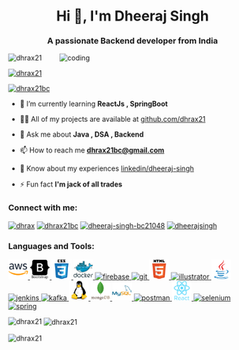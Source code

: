 <h1 align="center">Hi 👋, I'm Dheeraj Singh</h1>
<h3 align="center">A passionate Backend developer from India</h3>

<img align="right" alt="coding" width="400" src="https://media1.giphy.com/media/QDjpIL6oNCVZ4qzGs7/giphy.gif?cid=ecf05e47v39mnc3dt8quomfcqstqb8zkowb3g6ishl34h2bf&ep=v1_gifs_search&rid=giphy.gif&ct=gif">

<p align="left"> <img src="https://komarev.com/ghpvc/?username=dhrax21&label=Profile%20views&color=0e75b6&style=flat" alt="dhrax21" /> </p>

<p align="left"> <a href="https://github.com/ryo-ma/github-profile-trophy"><img src="https://github-profile-trophy.vercel.app/?username=dhrax21" alt="dhrax21" /></a> </p>

<p align="left"> <a href="https://twitter.com/dhrax21bc" target="blank"><img src="https://img.shields.io/twitter/follow/dhrax21bc?logo=twitter&style=for-the-badge" alt="dhrax21bc" /></a> </p>

- 🌱 I’m currently learning **ReactJs , SpringBoot**

- 👨‍💻 All of my projects are available at [github.com/dhrax21](github.com/dhrax21)

- 💬 Ask me about **Java , DSA , Backend**

- 📫 How to reach me **dhrax21bc@gmail.com**

- 📄 Know about my experiences [linkedin/dheeraj-singh](linkedin/dheeraj-singh)

- ⚡ Fun fact **I'm jack of all trades**

<h3 align="left">Connect with me:</h3>
<p align="left">
<a href="https://dev.to/dhrax" target="blank"><img align="center" src="https://raw.githubusercontent.com/rahuldkjain/github-profile-readme-generator/master/src/images/icons/Social/devto.svg" alt="dhrax" height="30" width="40" /></a>
<a href="https://twitter.com/dhrax21bc" target="blank"><img align="center" src="https://raw.githubusercontent.com/rahuldkjain/github-profile-readme-generator/master/src/images/icons/Social/twitter.svg" alt="dhrax21bc" height="30" width="40" /></a>
<a href="https://linkedin.com/in/dheeraj-singh-bc21048" target="blank"><img align="center" src="https://raw.githubusercontent.com/rahuldkjain/github-profile-readme-generator/master/src/images/icons/Social/linked-in-alt.svg" alt="dheeraj-singh-bc21048" height="30" width="40" /></a>
<a href="https://www.leetcode.com/dheerajsingh" target="blank"><img align="center" src="https://raw.githubusercontent.com/rahuldkjain/github-profile-readme-generator/master/src/images/icons/Social/leet-code.svg" alt="dheerajsingh" height="30" width="40" /></a>
</p>

<h3 align="left">Languages and Tools:</h3>
<p align="left"> <a href="https://aws.amazon.com" target="_blank" rel="noreferrer"> <img src="https://raw.githubusercontent.com/devicons/devicon/master/icons/amazonwebservices/amazonwebservices-original-wordmark.svg" alt="aws" width="40" height="40"/> </a> <a href="https://getbootstrap.com" target="_blank" rel="noreferrer"> <img src="https://raw.githubusercontent.com/devicons/devicon/master/icons/bootstrap/bootstrap-plain-wordmark.svg" alt="bootstrap" width="40" height="40"/> </a> <a href="https://www.w3schools.com/css/" target="_blank" rel="noreferrer"> <img src="https://raw.githubusercontent.com/devicons/devicon/master/icons/css3/css3-original-wordmark.svg" alt="css3" width="40" height="40"/> </a> <a href="https://www.docker.com/" target="_blank" rel="noreferrer"> <img src="https://raw.githubusercontent.com/devicons/devicon/master/icons/docker/docker-original-wordmark.svg" alt="docker" width="40" height="40"/> </a> <a href="https://firebase.google.com/" target="_blank" rel="noreferrer"> <img src="https://www.vectorlogo.zone/logos/firebase/firebase-icon.svg" alt="firebase" width="40" height="40"/> </a> <a href="https://git-scm.com/" target="_blank" rel="noreferrer"> <img src="https://www.vectorlogo.zone/logos/git-scm/git-scm-icon.svg" alt="git" width="40" height="40"/> </a> <a href="https://www.w3.org/html/" target="_blank" rel="noreferrer"> <img src="https://raw.githubusercontent.com/devicons/devicon/master/icons/html5/html5-original-wordmark.svg" alt="html5" width="40" height="40"/> </a> <a href="https://www.adobe.com/in/products/illustrator.html" target="_blank" rel="noreferrer"> <img src="https://www.vectorlogo.zone/logos/adobe_illustrator/adobe_illustrator-icon.svg" alt="illustrator" width="40" height="40"/> </a> <a href="https://www.java.com" target="_blank" rel="noreferrer"> <img src="https://raw.githubusercontent.com/devicons/devicon/master/icons/java/java-original.svg" alt="java" width="40" height="40"/> </a> <a href="https://www.jenkins.io" target="_blank" rel="noreferrer"> <img src="https://www.vectorlogo.zone/logos/jenkins/jenkins-icon.svg" alt="jenkins" width="40" height="40"/> </a> <a href="https://kafka.apache.org/" target="_blank" rel="noreferrer"> <img src="https://www.vectorlogo.zone/logos/apache_kafka/apache_kafka-icon.svg" alt="kafka" width="40" height="40"/> </a> <a href="https://www.linux.org/" target="_blank" rel="noreferrer"> <img src="https://raw.githubusercontent.com/devicons/devicon/master/icons/linux/linux-original.svg" alt="linux" width="40" height="40"/> </a> <a href="https://www.mongodb.com/" target="_blank" rel="noreferrer"> <img src="https://raw.githubusercontent.com/devicons/devicon/master/icons/mongodb/mongodb-original-wordmark.svg" alt="mongodb" width="40" height="40"/> </a> <a href="https://www.mysql.com/" target="_blank" rel="noreferrer"> <img src="https://raw.githubusercontent.com/devicons/devicon/master/icons/mysql/mysql-original-wordmark.svg" alt="mysql" width="40" height="40"/> </a> <a href="https://postman.com" target="_blank" rel="noreferrer"> <img src="https://www.vectorlogo.zone/logos/getpostman/getpostman-icon.svg" alt="postman" width="40" height="40"/> </a> <a href="https://reactjs.org/" target="_blank" rel="noreferrer"> <img src="https://raw.githubusercontent.com/devicons/devicon/master/icons/react/react-original-wordmark.svg" alt="react" width="40" height="40"/> </a> <a href="https://www.selenium.dev" target="_blank" rel="noreferrer"> <img src="https://raw.githubusercontent.com/detain/svg-logos/780f25886640cef088af994181646db2f6b1a3f8/svg/selenium-logo.svg" alt="selenium" width="40" height="40"/> </a> <a href="https://spring.io/" target="_blank" rel="noreferrer"> <img src="https://www.vectorlogo.zone/logos/springio/springio-icon.svg" alt="spring" width="40" height="40"/> </a> </p>

<p><img align="left" src="https://github-readme-stats.vercel.app/api/top-langs?username=dhrax21&show_icons=true&locale=en&layout=compact" alt="dhrax21" /></p>

<p>&nbsp;<img align="center" src="https://github-readme-stats.vercel.app/api?username=dhrax21&show_icons=true&locale=en" alt="dhrax21" /></p>

<p><img align="center" src="https://github-readme-streak-stats.herokuapp.com/?user=dhrax21&" alt="dhrax21" /></p>

